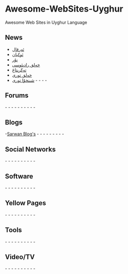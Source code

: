 # Awesome-WebSites-Uyghur
Awesome Web Sites in Uyghur Language

## News
- [ئەرقال](http://www.erqal.com/)
- [ئوكيان](http://www.okyan.com/)
- [نۇر](http://www.nur.cn/)
- [خەلق رادىئوسى](http://www.uycnr.com/)
- [تەڭرىتاغ](http://uy.ts.cn/)
- [خەلق تورى](http://uyghur.people.com.cn/)
- [شىنخۇا تورى](http://uyghur.news.cn/)
-[]()
-[]()
-[]()
-[]()

## Forums
-[]()
-[]()
-[]()
-[]()
-[]()
-[]()
-[]()
-[]()
-[]()
-[]()

## Blogs
-[Sarwan Blog's](http://www.elierkin.com/blog/)
-[]()
-[]()
-[]()
-[]()
-[]()
-[]()
-[]()
-[]()
-[]()

## Social Networks
-[]()
-[]()
-[]()
-[]()
-[]()
-[]()
-[]()
-[]()
-[]()
-[]()

## Software
-[]()
-[]()
-[]()
-[]()
-[]()
-[]()
-[]()
-[]()
-[]()
-[]()

## Yellow Pages
-[]()
-[]()
-[]()
-[]()
-[]()
-[]()
-[]()
-[]()
-[]()
-[]()

## Tools
-[]()
-[]()
-[]()
-[]()
-[]()
-[]()
-[]()
-[]()
-[]()
-[]()

## Video/TV
-[]()
-[]()
-[]()
-[]()
-[]()
-[]()
-[]()
-[]()
-[]()
-[]()
